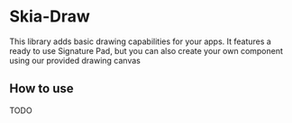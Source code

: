 # Skia-Draw

This library adds basic drawing capabilities for your apps. It features a ready to use Signature Pad,
but you can also create your own component using our provided drawing canvas

## How to use

TODO